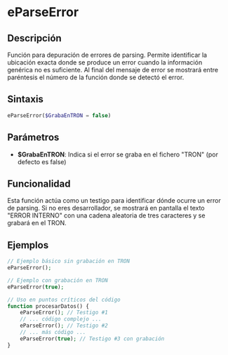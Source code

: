 # eParseError

## Descripción
Función para depuración de errores de parsing. Permite identificar la ubicación exacta donde se produce un error cuando la información genérica no es suficiente. Al final del mensaje de error se mostrará entre paréntesis el número de la función donde se detectó el error.

## Sintaxis
```php
eParseError($GrabaEnTRON = false)
```

## Parámetros
- **$GrabaEnTRON**: Indica si el error se graba en el fichero "TRON" (por defecto es false)

## Funcionalidad
Esta función actúa como un testigo para identificar dónde ocurre un error de parsing. Si no eres desarrollador, se mostrará en pantalla el texto "ERROR INTERNO" con una cadena aleatoria de tres caracteres y se grabará en el TRON.

## Ejemplos
```php
// Ejemplo básico sin grabación en TRON
eParseError();

// Ejemplo con grabación en TRON
eParseError(true);

// Uso en puntos críticos del código
function procesarDatos() {
    eParseError(); // Testigo #1
    // ... código complejo ...
    eParseError(); // Testigo #2
    // ... más código ...
    eParseError(true); // Testigo #3 con grabación
}
```